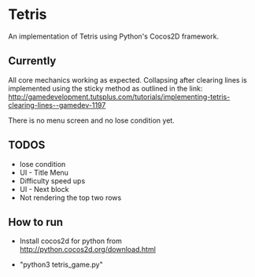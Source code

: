 # Tetris
An implementation of Tetris using Python's Cocos2D framework.

## Currently

All core mechanics working as expected. Collapsing after clearing lines is implemented using the sticky method as outlined in the link: http://gamedevelopment.tutsplus.com/tutorials/implementing-tetris-clearing-lines--gamedev-1197

There is no menu screen and no lose condition yet.

## TODOS
* lose condition
* UI - Title Menu
* Difficulty speed ups
* UI - Next block
* Not rendering the top two rows

## How to run
- Install cocos2d for python from http://python.cocos2d.org/download.html

- "python3 tetris_game.py"
